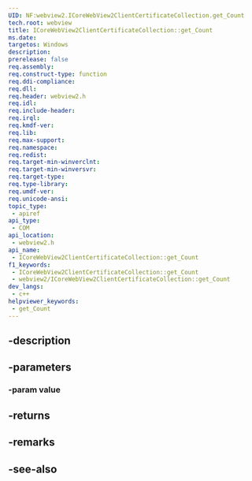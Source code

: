 ```yaml
---
UID: NF:webview2.ICoreWebView2ClientCertificateCollection.get_Count
tech.root: webview
title: ICoreWebView2ClientCertificateCollection::get_Count
ms.date: 
targetos: Windows
description: 
prerelease: false
req.assembly: 
req.construct-type: function
req.ddi-compliance: 
req.dll: 
req.header: webview2.h
req.idl: 
req.include-header: 
req.irql: 
req.kmdf-ver: 
req.lib: 
req.max-support: 
req.namespace: 
req.redist: 
req.target-min-winverclnt: 
req.target-min-winversvr: 
req.target-type: 
req.type-library: 
req.umdf-ver: 
req.unicode-ansi: 
topic_type:
 - apiref
api_type:
 - COM
api_location:
 - webview2.h
api_name:
 - ICoreWebView2ClientCertificateCollection::get_Count
f1_keywords:
 - ICoreWebView2ClientCertificateCollection::get_Count
 - webview2/ICoreWebView2ClientCertificateCollection::get_Count
dev_langs:
 - c++
helpviewer_keywords:
 - get_Count
---
```


## -description

## -parameters

### -param value

## -returns

## -remarks

## -see-also

